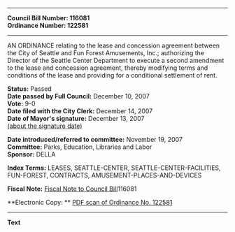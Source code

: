* * * * *  
  
**Council Bill Number: [](#h0)[](#h2)116081**   
**Ordinance Number: 122581**  
  
* * * * *  
  
AN ORDINANCE relating to the lease and concession agreement between the City of Seattle and Fun Forest Amusements, Inc.; authorizing the Director of the Seattle Center Department to execute a second amendment to the lease and concession agreement, thereby modifying terms and conditions of the lease and providing for a conditional settlement of rent.  
  
**Status:** Passed   
**Date passed by Full Council:** December 10, 2007   
**Vote:** 9-0   
**Date filed with the City Clerk:** December 14, 2007   
**Date of Mayor's signature:** December 13, 2007   
[(about the signature date)](/~public/approvaldate.htm)   
  
  
**Date introduced/referred to committee:** November 19, 2007   
**Committee:** Parks, Education, Libraries and Labor   
**Sponsor:** DELLA   
  
**Index Terms:** LEASES, SEATTLE-CENTER, SEATTLE-CENTER-FACILITIES, FUN-FOREST, CONTRACTS, AMUSEMENT-PLACES-AND-DEVICES  
  
**Fiscal Note:** [Fiscal Note to Council Bill](http://clerk.seattle.gov/~public/fnote/116081.htm)[](#h1)[](#h3)116081  
  
**Electronic Copy: ** [PDF scan of Ordinance No. 122581](/~archives/Ordinances/Ord_122581.pdf)  
  
* * * * *  
  
**Text**  
  
